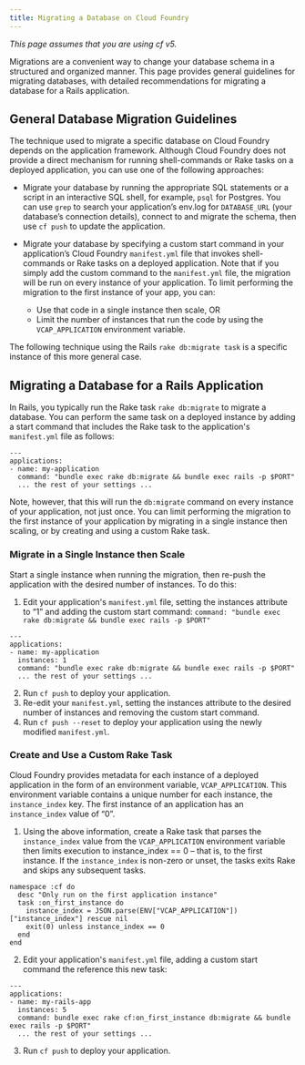 ```yaml
---
title: Migrating a Database on Cloud Foundry
---
```


_This page assumes that you are using cf v5._

Migrations are a convenient way to change your database schema in a structured and organized manner. This page provides general guidelines for migrating databases, with detailed  recommendations for migrating a database for a Rails application.

## <a id='general_guidelines'></a>General Database Migration Guidelines ##

The technique used to migrate a specific database on Cloud Foundry depends on the application framework. Although Cloud Foundry does not provide a direct mechanism for running shell-commands or Rake tasks on a deployed application, you can use one of the following approaches:

- Migrate your database by running the appropriate SQL statements or a script in an interactive SQL shell, for example, `psql` for Postgres. You can use `grep` to search your application’s env.log for `DATABASE_URL` (your database’s connection details), connect to and migrate the schema, then use `cf push` to update the application.

- Migrate your database by specifying a custom start command in your application’s Cloud Foundry `manifest.yml` file that invokes shell-commands or Rake tasks on a deployed application. Note that if you simply add the custom command to the `manifest.yml` file, the migration will be run on every instance of your application. To limit performing the migration to the first instance of your app, you can:
    - Use that code in a single instance then scale, OR
    - Limit the number of instances that run the code by using the `VCAP_APPLICATION` environment variable.

The following technique using the Rails `rake db:migrate task` is a specific instance of this more general case.

## <a id='migrate_rails'></a>Migrating a Database for a Rails Application ##
In Rails, you typically run the Rake task `rake db:migrate` to migrate a database. You can perform the same task on a deployed instance by adding a start command that includes the Rake task to the application's `manifest.yml` file as follows:

~~~
---
applications:
- name: my-application
  command: "bundle exec rake db:migrate && bundle exec rails -p $PORT"
  ... the rest of your settings ...
~~~

Note, however, that this will run the `db:migrate` command on every instance of your application, not just once. You can limit performing the migration to the first instance of your application by migrating in a single instance then scaling, or by creating and using a custom Rake task.

### <a id='single_and_scale'></a> Migrate in a Single Instance then Scale ###
Start a single instance when running the migration, then re-push the application with the desired number of instances. To do this:

1. Edit your application's `manifest.yml` file, setting the instances attribute to “1” and adding the custom start command: `command: "bundle exec rake db:migrate && bundle exec rails -p $PORT"`

~~~
---
applications:
- name: my-application
  instances: 1
  command: "bundle exec rake db:migrate && bundle exec rails -p $PORT"
  ... the rest of your settings ...
~~~

2. Run `cf push` to deploy your application.
3. Re-edit your `manifest.yml`, setting the instances attribute to the desired number of instances and removing the custom start command.
3. Run `cf push --reset` to deploy your application using the newly modified `manifest.yml`.

### <a id='create_custom_task'></a> Create and Use a Custom Rake Task ###
Cloud Foundry provides metadata for each instance of a deployed application in the form of an environment variable, `VCAP_APPLICATION`. This environment variable contains a unique number for each instance, the `instance_index` key. The first instance of an application has an `instance_index` value of “0”.

1. Using the above information, create a Rake task that parses the `instance_index` value from the `VCAP_APPLICATION` environment variable then limits execution to instance_index == 0 – that is, to the first instance. If the `instance_index` is non-zero or unset, the tasks exits Rake and skips any subsequent tasks.

~~~
namespace :cf do
  desc "Only run on the first application instance"
  task :on_first_instance do
    instance_index = JSON.parse(ENV["VCAP_APPLICATION"])["instance_index"] rescue nil
    exit(0) unless instance_index == 0
  end
end
~~~

2. Edit your application's `manifest.yml` file, adding a custom start command the reference this new task:

~~~
---
applications:
- name: my-rails-app
  instances: 5
  command: bundle exec rake cf:on_first_instance db:migrate && bundle exec rails -p $PORT"
  ... the rest of your settings ...
~~~

3. Run `cf push` to deploy your application.
